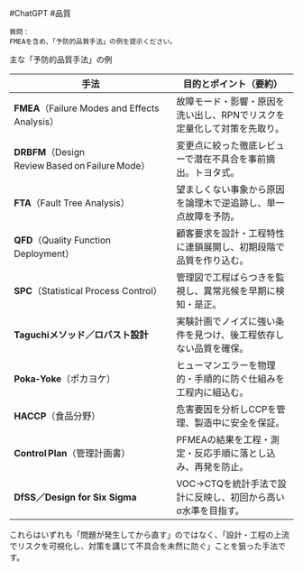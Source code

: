 #ChatGPT #品質 

```
質問：
FMEAを含め、「予防的品質手法」の例を提示ください。
```

主な「予防的品質手法」の例

|手法|目的とポイント（要約）|
|---|---|
|**FMEA**（Failure Modes and Effects Analysis）|故障モード・影響・原因を洗い出し、RPNでリスクを定量化して対策を先取り。|
|**DRBFM**（Design Review Based on Failure Mode）|変更点に絞った徹底レビューで潜在不具合を事前摘出。トヨタ式。|
|**FTA**（Fault Tree Analysis）|望ましくない事象から原因を論理木で逆追跡し、単一点故障を予防。|
|**QFD**（Quality Function Deployment）|顧客要求を設計・工程特性に連鎖展開し、初期段階で品質を作り込む。|
|**SPC**（Statistical Process Control）|管理図で工程ばらつきを監視し、異常兆候を早期に検知・是正。|
|**Taguchiメソッド／ロバスト設計**|実験計画でノイズに強い条件を見つけ、後工程依存しない品質を確保。|
|**Poka‑Yoke**（ポカヨケ）|ヒューマンエラーを物理的・手順的に防ぐ仕組みを工程内に組込む。|
|**HACCP**（食品分野）|危害要因を分析しCCPを管理、製造中に安全を保証。|
|**Control Plan**（管理計画書）|PFMEAの結果を工程・測定・反応手順に落とし込み、再発を防止。|
|**DfSS／Design for Six Sigma**|VOC→CTQを統計手法で設計に反映し、初回から高いσ水準を目指す。|

これらはいずれも「問題が発生してから直す」のではなく、「設計・工程の上流でリスクを可視化し、対策を講じて不具合を未然に防ぐ」ことを狙った手法です。